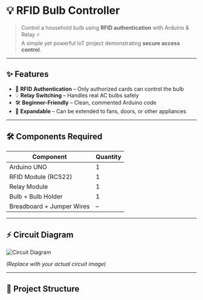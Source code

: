 # 💡 RFID Bulb Controller

> Control a household bulb using **RFID authentication** with Arduino & Relay ⚡  
> A simple yet powerful IoT project demonstrating **secure access control**.

---

## ✨ Features
- 🔑 **RFID Authentication** – Only authorized cards can control the bulb  
- 💡 **Relay Switching** – Handles real AC bulbs safely  
- 🛠️ **Beginner-Friendly** – Clean, commented Arduino code  
- 🔋 **Expandable** – Can be extended to fans, doors, or other appliances  

---

## 🛠️ Components Required
| Component        | Quantity |
|------------------|----------|
| Arduino UNO      | 1        |
| RFID Module (RC522) | 1     |
| Relay Module     | 1        |
| Bulb + Bulb Holder | 1      |
| Breadboard + Jumper Wires | – |

---

## ⚡ Circuit Diagram
![Circuit Diagram](![Arduino](https://github.com/user-attachments/assets/86e457f1-81b8-4b40-bcbc-702c48df2083)
)

*(Replace with your actual circuit image)*  

---

## 📂 Project Structure
